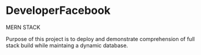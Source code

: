 # DeveloperFacebook
MERN STACK

Purpose of this project is to deploy and demonstrate comprehension of full stack build while maintaing a dynamic database.
